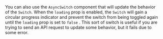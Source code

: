 You can also use the `AsyncSwitch` component that will update the behavior of
the `Switch`. When the `loading` prop is enabled, the `Switch` will gain a
circular progress indicator and prevent the switch from being toggled again
until the `loading` prop is set to `false` . This sort of switch is useful if
you are trying to send an API request to update some behavior, but it fails due
to some error.
